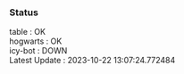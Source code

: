 ### Status


table : OK  
hogwarts : OK  
icy-bot : DOWN  
Latest Update : 2023-10-22 13:07:24.772484
